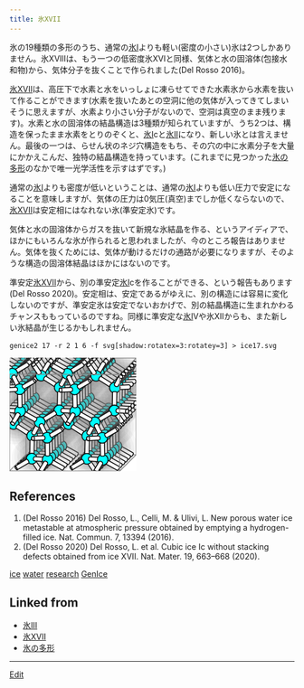 ```yaml
---
title: 氷XVII
---
```

氷の19種類の多形のうち、通常の[氷I](/氷I)よりも軽い(密度の小さい)氷は2つしかありません。氷XVIlIは、もう一つの低密度氷XVIと同様、気体と水の固溶体(包接水和物)から、気体分子を抜くことで作られました(Del Rosso 2016)。

[氷XVII](/氷XVII)は、高圧下で水素と水をいっしょに凍らせてできた水素氷から水素を抜いて作ることができます(水素を抜いたあとの空洞に他の気体が入ってきてしまいそうに思えますが、水素より小さい分子がないので、空洞は真空のまま残ります)。水素と水の固溶体の結晶構造は3種類が知られていますが、うち2つは、構造を保ったまま水素をとりのぞくと、[氷I](/氷I)cと[氷II](/氷II)になり、新しい氷とは言えません。最後の一つは、らせん状のネジ穴構造をもち、その穴の中に水素分子を大量にかかえこんだ、独特の結晶構造を持っています。(これまでに見つかった[氷の多形](/氷の多形)のなかで唯一光学活性を示すはずです。)

通常の[氷I](/氷I)よりも密度が低いということは、通常の[氷I](/氷I)よりも低い圧力で安定になることを意味しますが、気体の圧力は0気圧(真空)までしか低くならないので、[氷XVII](/氷XVII)は安定相にはなれない氷(準安定氷)です。

気体と水の固溶体からガスを抜いて新規な氷結晶を作る、というアイディアで、ほかにもいろんな氷が作られると思われましたが、今のところ報告はありません。気体を抜くためには、気体が動けるだけの通路が必要になりますが、そのような構造の固溶体結晶はほかにはないのです。

準安定[氷XVII](/氷XVII)から、別の準安定[氷I](/氷I)cを作ることができる、という報告もあります(Del Rosso 2020)。安定相は、安定であるがゆえに、別の構造には容易に変化しないのですが、準安定氷は安定でないおかげで、別の結晶構造に生まれかわるチャンスももっているのですね。同様に準安定な[氷I](/氷I)Vや氷XIIからも、また新しい氷結晶が生じるかもしれません。

```
genice2 17 -r 2 1 6 -f svg[shadow:rotatex=3:rotatey=3] > ice17.svg
```

![ice 17](/img/ice17.png)

## References

1. (Del Rosso 2016) Del Rosso, L., Celli, M. & Ulivi, L. New porous water ice metastable at atmospheric pressure obtained by emptying a hydrogen-filled ice. Nat. Commun. 7, 13394 (2016).
1. (Del Rosso 2020) Del Rosso, L. et al. Cubic ice Ic without stacking defects obtained from ice XVII. Nat. Mater. 19, 663–668 (2020).

[ice](/ice) [water](/water) [research](/research) [GenIce](/GenIce)


## Linked from

* [氷III](/氷III)
* [氷XVII](/氷XVII)
* [氷の多形](/氷の多形)


----

[Edit](https://github.com/vitroid/vitroid.github.io/edit/master/MD/氷XVII.md)

